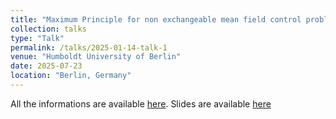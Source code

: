 ```yaml
---
title: "Maximum Principle for non exchangeable mean field control problem with application to the L-Q case"
collection: talks
type: "Talk"
permalink: /talks/2025-01-14-talk-1
venue: "Humboldt University of Berlin"
date: 2025-07-23
location: "Berlin, Germany"
---
```


All the informations are available [here](https://sites.google.com/view/mean-field-games-n-application/home?authuser=0). Slides are available [here](https://samymekk.github.io/files/Talks/Berlin/Talk-Berlin-NEMF.pdf)
